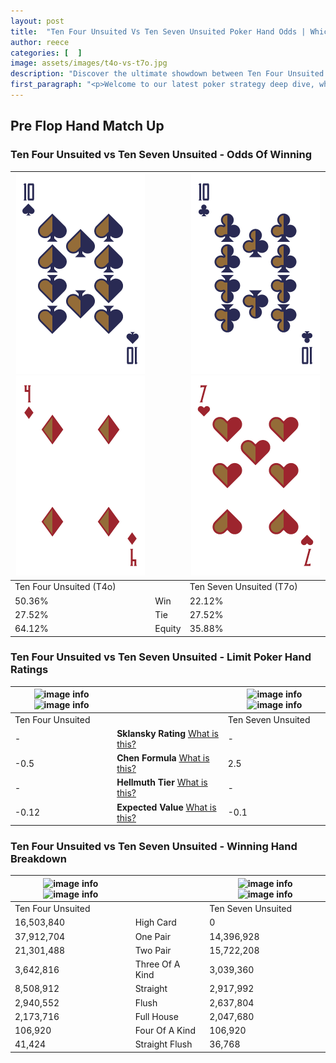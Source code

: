 ```yaml
---
layout: post
title:  "Ten Four Unsuited Vs Ten Seven Unsuited Poker Hand Odds | Which Is The Better Hand In Poker? A Complete Guide"
author: reece
categories: [  ]
image: assets/images/t4o-vs-t7o.jpg
description: "Discover the ultimate showdown between Ten Four Unsuited and Ten Seven Unsuited in poker! Uncover the odds, strategies, and scenarios where one hand triumphs over the other. Get ready to up your poker game with this thrilling analysis."
first_paragraph: "<p>Welcome to our latest poker strategy deep dive, where we're pitting two distinct hands against each other in a high-stakes showdown: Ten Four Unsuited vs Ten Seven Unsuited.</p><p>In the dynamic world of poker, every decision counts, and knowing which hand holds the upper hand is key to your success at the table.</p><p>In this article, we'll dissect these two hands, explore the scenarios where one dominates the other, and equip you with the knowledge to make strategic choices that can tip the odds in your favor.</p><p>Get ready to unravel the intriguing dynamics of these poker hands and elevate your game to new heights.</p>"
---
```




[comment]: # (sp0)

## Pre Flop Hand Match Up

<div class="table hand-ratings" markdown="1"> 



### Ten Four Unsuited vs Ten Seven Unsuited - Odds Of Winning


    
| ![image info](assets/images/hand1/t.png) ![image info](assets/images/hand1/4o.png) |  | ![image info](assets/images/hand2/t.png) ![image info](assets/images/hand2/7o.png) |
| -------- | -------- | -------- |
| Ten Four Unsuited (T4o) |  | Ten Seven Unsuited (T7o) |
| 50.36% | Win | 22.12% |
| 27.52% | Tie | 27.52% |
| 64.12% | Equity | 35.88% |




[comment]: # (sp1)



### Ten Four Unsuited vs Ten Seven Unsuited - Limit Poker Hand Ratings


    
| ![image info](https://www.riverpairs.com/assets/images/hand1/t.png) ![image info](https://www.riverpairs.com/assets/images/hand1/4o.png) |  | ![image info](https://www.riverpairs.com/assets/images/hand2/t.png) ![image info](https://www.riverpairs.com/assets/images/hand2/7o.png) |
| -------- | -------- | -------- |
| Ten Four Unsuited |  | Ten Seven Unsuited |
| - | **Sklansky Rating** [What is this?](/sklansky-rating-explained) | - |
| -0.5 | **Chen Formula** [What is this?](/chen-formula-explained) | 2.5 |
| - | **Hellmuth Tier** [What is this?](/Hellmuth-tier-explained) | - |
| -0.12 | **Expected Value** [What is this?](/expected-value-explained) | -0.1 |




[comment]: # (sp2)



### Ten Four Unsuited vs Ten Seven Unsuited - Winning Hand Breakdown


    
| ![image info](https://www.riverpairs.com/assets/images/hand1/t.png) ![image info](https://www.riverpairs.com/assets/images/hand1/4o.png) |  | ![image info](https://www.riverpairs.com/assets/images/hand2/t.png) ![image info](https://www.riverpairs.com/assets/images/hand2/7o.png) |
| -------- | -------- | -------- |
| Ten Four Unsuited |  | Ten Seven Unsuited |
| 16,503,840 | High Card | 0 |
| 37,912,704 | One Pair | 14,396,928 |
| 21,301,488 | Two Pair | 15,722,208 |
| 3,642,816 | Three Of A Kind | 3,039,360 |
| 8,508,912 | Straight | 2,917,992 |
| 2,940,552 | Flush | 2,637,804 |
| 2,173,716 | Full House | 2,047,680 |
| 106,920 | Four Of A Kind | 106,920 |
| 41,424 | Straight Flush | 36,768 |




[comment]: # (sp3)



</div>

[comment]: # (sp4)



[comment]: # (sp5)

